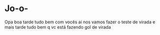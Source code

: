 # Jo-o-
Opa boa tarde tudo bem com vocês aí nos vamos fazer o teste de virada e mais tarde tudo bem q vc está fazendo gol de virada 
